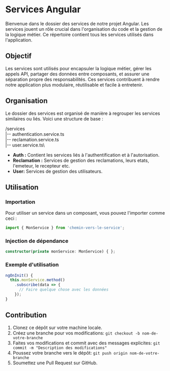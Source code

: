 # Services Angular

Bienvenue dans le dossier des services de notre projet Angular. Les services jouent un rôle crucial dans l'organisation du code et la gestion de la logique métier. Ce répertoire contient tous les services utilisés dans l'application.

## Objectif

Les services sont utilisés pour encapsuler la logique métier, gérer les appels API, partager des données entre composants, et assurer une séparation propre des responsabilités. Ces services contribuent à rendre notre application plus modulaire, réutilisable et facile à entretenir.

## Organisation

Le dossier des services est organisé de manière à regrouper les services similaires ou liés. Voici une structure de base :

/services\
|-- authentication.service.ts\
|-- reclamation.service.ts\
|-- user.service.ts\

- **Auth :** Contient les services liés à l'authentification et à l'autorisation.
- **Reclamation :** Services de gestion des reclamations, leurs etats, l'emeteur, le recepteur etc.
- **User:** Services de gestion des utilisateurs.

## Utilisation

### Importation

Pour utiliser un service dans un composant, vous pouvez l'importer comme ceci :

```typescript
import { MonService } from 'chemin-vers-le-service';
```
### Injection de dépendance

```typescript
constructor(private monService: MonService) { };
```

### Exemple d'utilisation

```typescript
ngOnInit() {
  this.monService.method()
    .subscribe(data => {
      // Faire quelque chose avec les données
    });
}
```

## Contribution

1. Clonez ce dépôt sur votre machine locale.
2. Créez une branche pour vos modifications: `git checkout -b nom-de-votre-branche`
3. Faites vos modifications et commit avec des messages explicites: `git commit -m "Description des modifications"`
4. Poussez votre branche vers le dépôt: `git push origin nom-de-votre-branche`
5. Soumettez une Pull Request sur GitHub.